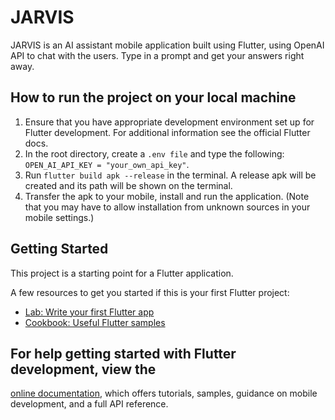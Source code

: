 # JARVIS 
JARVIS is an AI assistant mobile application built using Flutter, using OpenAI API to chat with the users. Type in a prompt and get your answers right away. 

## How to run the project on your local machine 
1. Ensure that you have appropriate development environment set up for Flutter development. For additional information see the official Flutter docs.
2. In the root directory, create a `.env file` and type the following: `OPEN_AI_API_KEY = "your_own_api_key"`.
3.  Run `flutter build apk --release` in the terminal. A release apk will be created and its path will be shown on the terminal.
4. Transfer the apk to your mobile, install and run the application. (Note that you may have to allow installation from unknown sources in your mobile settings.)

## Getting Started

This project is a starting point for a Flutter application.

A few resources to get you started if this is your first Flutter project:

- [Lab: Write your first Flutter app](https://docs.flutter.dev/get-started/codelab)
- [Cookbook: Useful Flutter samples](https://docs.flutter.dev/cookbook)

## For help getting started with Flutter development, view the
[online documentation](https://docs.flutter.dev/), which offers tutorials,
samples, guidance on mobile development, and a full API reference.

